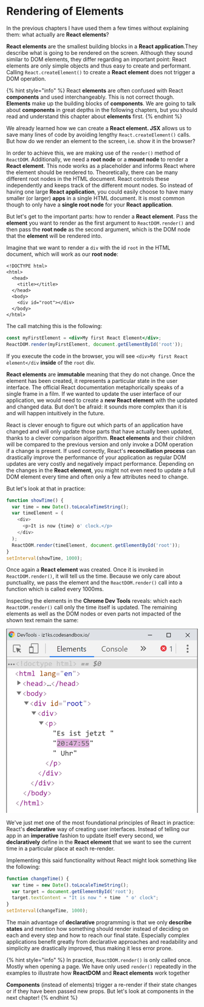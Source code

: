 # Rendering of Elements

In the previous chapters I have used them a few times without explaining them: what actually are **React elements**? 

**React elements** are the smallest building blocks in a **React application**.They describe what is going to be rendered on the screen. Although they sound similar to DOM elements, they differ regarding an important point: React elements are only simple objects and thus easy to create and performant. Calling `React.createElement()` to create a **React element** does not trigger a DOM operation.

{% hint style="info" %}
React **elements** are often confused with React **components** and used interchangeably. This is not correct though. **Elements** make up the building blocks of **components**. We are going to talk about **components** in great depths in the following chapters, but you should read and understand this chapter about **elements** first.
{% endhint %}

We already learned how we can create a **React element. JSX** allows us to save many lines of code by avoiding lengthy `React.createElement()` calls. But how do we render an element to the screen, i.e. show it in the browser?

In order to achieve this, we are making use of the `render()` method of `ReactDOM`. Additionally, we need a **root node** or a **mount node** to render a **React element**. This node works as a placeholder and informs React where the element should be rendered to. Theoretically, there can be many different root nodes in the HTML document. React controls these independently and keeps track of the different mount nodes. So instead of having one large **React application**, you could easily choose to have many smaller \(or larger\) **apps** in a single HTML document. It is most common though to only have a **single root node** for your **React application**. 

But let's get to the important parts: how to render a **React element**. Pass the **element** you want to render as the first argument to `ReactDOM.render()` and then pass the **root node** as the second argument, which is the DOM node that the **element** will be rendered into. 

Imagine that we want to render a `div` with the id `root` in the HTML document, which will work as our **root node**:

```markup
<!DOCTYPE html>
<html>
  <head>
    <title></title>
  </head>
  <body>
    <div id="root"></div>
  </body>
</html>
```

The call matching this is the following:

```jsx
const myFirstElement = <div>My first React Element</div>;
ReactDOM.render(myFirstElement, document.getElementById('root'));
```

If you execute the code in the browser, you will see `<div>My first React element</div`  **inside** of the `root` div.

**React elements** are **immutable** meaning that they do not change. Once the element has been created, it represents a particular state in the user interface. The official React documentation metaphorically speaks of a single frame in a film. If we wanted to update the user interface of our application, we would need to create a **new React element** with the updated and changed data. But don't be afraid:  it sounds more complex than it is and will happen intuitively in the future.

React is clever enough to figure out which parts of an application have changed and will only update those parts that have actually been updated, thanks to a clever comparison algorithm. **React elements** and their children will be compared to the previous version and only invoke a DOM operation if a change is present. If used correctly, React's **reconciliation process** can drastically improve the performance of your application as regular DOM updates are very costly and negatively impact performance. Depending on the changes in the **React element**, you might not even need to update a full DOM element every time and often only a few attributes need to change.

But let's look at that in practice:

```javascript
function showTime() {
  var time = new Date().toLocaleTimeString();
  var timeElement = (
    <div>
      <p>It is now {time} o' clock.</p>
    </div>
  );
  ReactDOM.render(timeElement, document.getElementById('root'));
}
setInterval(showTime, 1000);
```

Once again a **React element** was created. Once it is invoked in `ReactDOM.render()`, it will tell us the time. Because we only care about punctuality, we pass the element and the  `ReactDOM.render()` call into a function which is called every 1000ms.

Inspecting the elements in the **Chrome Dev Tools** reveals: which each `ReactDOM.render()` call only the time itself is updated. The remaining elements as well as the DOM nodes or even parts not impacted of the shown text remain the same:

![React only updates the time, nothing else.](../.gitbook/assets/react-update.png)

We've just met one of the most foundational principles of React in practice: React's **declarative** way of creating user interfaces. Instead of telling our app in an **imperative** fashion to update itself every second, we **declaratively** define in the **React element** that we want to see the current time in a particular place at each re-render.

Implementing this said functionality without React might look something like the following:

```javascript
function changeTime() {
  var time = new Date().toLocaleTimeString();
  var target = document.getElementById('root');
  target.textContent = "It is now " + time  " o' clock";
}
setInterval(changeTime, 1000);
```

The main advantage of **declarative** programming is that we only **describe states** and mention how something should render instead of deciding on each and every step and how to reach our final state. Especially complex applications benefit greatly from declarative approaches and readability and simplicity are drastically improved, thus making it less error prone.



{% hint style="info" %}
In practice, `ReactDOM.render()` is only called once. Mostly when opening a page. We have only used `render()` repeatedly in the examples to illustrate how **ReactDOM** and **React elements** work together

**Components** \(instead of elements\) trigger a re-render if their state changes or if they have been passed new props. But let's look at components in the next chapter!
{% endhint %}



